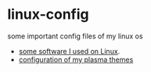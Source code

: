 # linux-config
some important config files of my linux os

- [some software I used on Linux](https://github.com/fansuregrin/linux-config/blob/master/my_software.md).
- [configuration of my plasma themes](https://github.com/fansuregrin/linux-config/blob/master/kde/plasma-themes.md)

